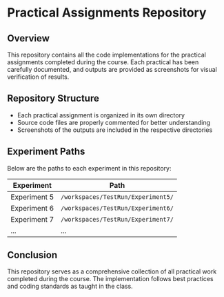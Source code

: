 # Practical Assignments Repository

## Overview
This repository contains all the code implementations for the practical assignments completed during the course. Each practical has been carefully documented, and outputs are provided as screenshots for visual verification of results.

## Repository Structure
- Each practical assignment is organized in its own directory
- Source code files are properly commented for better understanding
- Screenshots of the outputs are included in the respective directories

## Experiment Paths
Below are the paths to each experiment in this repository:

| Experiment | Path |
|------------|------|
| Experiment 5 | `/workspaces/TestRun/Experiment5/` |
| Experiment 6 | `/workspaces/TestRun/Experiment6/` |
| Experiment 7 | `/workspaces/TestRun/Experiment7/` |
| ... | ... |


## Conclusion
This repository serves as a comprehensive collection of all practical work completed during the course. The implementation follows best practices and coding standards as taught in the class.
